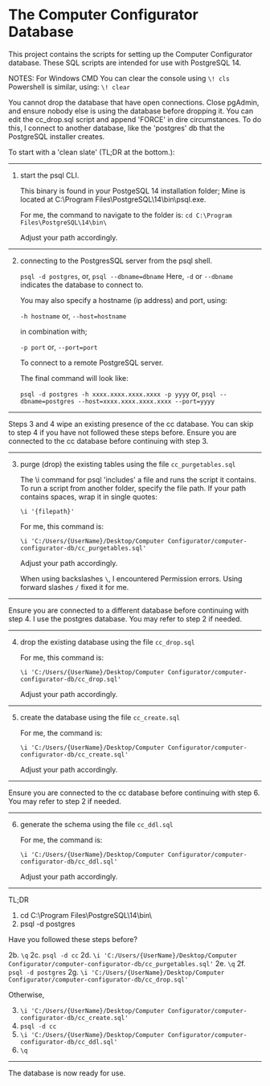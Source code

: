 # The Computer Configurator Database

This project contains the scripts for setting up the Computer Configurator database.
These SQL scripts are intended for use with PostgreSQL 14.

NOTES:
For Windows CMD You can clear the console using `\! cls`
Powershell is similar, using: ` \! clear `

You cannot drop the database that have open connections.
Close pgAdmin, and ensure nobody else is using the database before dropping it.
You can edit the cc_drop.sql script and append 'FORCE' in dire circumstances.
To do this, I connect to another database, like the 'postgres' db that the PostgreSQL installer creates.

To start with a 'clean slate' (TL;DR at the bottom.):

---

1. start the psql CLI.

   This binary is found in your PostgeSQL 14 installation folder;
   Mine is located at C:\Program Files\PostgreSQL\14\bin\psql.exe.

   For me, the command to navigate to the folder is:
   `cd C:\Program Files\PostgreSQL\14\bin\`

   Adjust your path accordingly.

---

2. connecting to the PostgresSQL server from the psql shell.

   `psql -d postgres`,
   or,
   `psql --dbname=dbname`
   Here, `-d` or `--dbname` indicates the database to connect to.

   You may also specify a hostname (ip address) and port, using:

   `-h hostname`
   or,
   `--host=hostname`

   in combination with;

   `-p port`
   or,
   `--port=port`

   To connect to a remote PostgreSQL server.

   The final command will look like:

   `psql -d postgres -h xxxx.xxxx.xxxx.xxxx -p yyyy`
   or,
   `psql --dbname=postgres --host=xxxx.xxxx.xxxx.xxxx --port=yyyy`

---

Steps 3 and 4 wipe an existing presence of the cc database.
You can skip to step 4 if you have not followed these steps before.
Ensure you are connected to the cc database before continuing with step 3.

---

3. purge (drop) the existing tables using the file `cc_purgetables.sql`

   The \i command for psql 'includes' a file and runs the script it contains.
   To run a script from another folder, specify the file path.
   If your path contains spaces, wrap it in single quotes:

   ` \i '{filepath}' `

   For me, this command is:

   `\i 'C:/Users/{UserName}/Desktop/Computer Configurator/computer-configurator-db/cc_purgetables.sql' `

   Adjust your path accordingly.

   When using backslashes ` \ `, I encountered Permission errors.
   Using forward slashes ` / ` fixed it for me.

---

Ensure you are connected to a different database before continuing with step 4.
I use the postgres database. You may refer to step 2 if needed.

---

4. drop the existing database using the file ` cc_drop.sql `

   For me, this command is:

   ` \i 'C:/Users/{UserName}/Desktop/Computer Configurator/computer-configurator-db/cc_drop.sql' `

   Adjust your path accordingly.

---

5. create the database using the file ` cc_create.sql `

   For me, the command is:

   ` \i 'C:/Users/{UserName}/Desktop/Computer Configurator/computer-configurator-db/cc_create.sql' `

   Adjust your path accordingly.

---

Ensure you are connected to the cc database before continuing with step 6.
You may refer to step 2 if needed.

---

6. generate the schema using the file ` cc_ddl.sql `

   For me, the command is:

   ` \i 'C:/Users/{UserName}/Desktop/Computer Configurator/computer-configurator-db/cc_ddl.sql' `

   Adjust your path accordingly.

-----------------------------------------------------------------------------------------------------

TL;DR

1. cd C:\Program Files\PostgreSQL\14\bin\
2. psql -d postgres

Have you followed these steps before?

2b. ` \q `
2c. ` psql -d cc `
2d. ` \i 'C:/Users/{UserName}/Desktop/Computer Configurator/computer-configurator-db/cc_purgetables.sql' `
2e. ` \q `
2f. ` psql -d postgres `
2g. ` \i 'C:/Users/{UserName}/Desktop/Computer Configurator/computer-configurator-db/cc_drop.sql' `

Otherwise,

3. ` \i 'C:/Users/{UserName}/Desktop/Computer Configurator/computer-configurator-db/cc_create.sql' `
4. ` psql -d cc `
5. ` \i 'C:/Users/{UserName}/Desktop/Computer Configurator/computer-configurator-db/cc_ddl.sql' `
6. ` \q `

---

The database is now ready for use.
